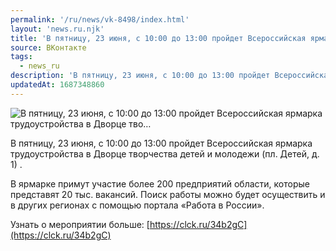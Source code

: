 ```yaml
---
permalink: '/ru/news/vk-8498/index.html'
layout: 'news.ru.njk'
title: 'В пятницу, 23 июня, с 10:00 до 13:00 пройдет Всероссийская ярмарка трудоустройства в Дворце тво…'
source: ВКонтакте
tags:
  - news_ru
description: 'В пятницу, 23 июня, с 10:00 до 13:00 пройдет Всероссийская ярмарка трудоустройства в Дворце тво…'
updatedAt: 1687348860
---
```

![В пятницу, 23 июня, с 10:00 до 13:00 пройдет Всероссийская ярмарка трудоустройства в Дворце тво…](https://sun1-87.userapi.com/impg/EAq9s40TaLk424tODGv_KWjzp9aMM9A9XHms2Q/c7eysW_12Ys.jpg?size=1243x710&quality=96&sign=f619a3fc0441d9291b362a31394af939&c_uniq_tag=q-rBz00zQkxFO1WI-ijHEsIrdTNRMBl7JNvQXAFZ02I&type=album)

В пятницу, 23 июня, с 10:00 до 13:00 пройдет Всероссийская ярмарка трудоустройства в Дворце творчества детей и молодежи (пл. Детей, д. 1) .

В ярмарке примут участие более 200 предприятий области, которые представят 20 тыс. вакансий. Поиск работы можно будет осуществить и в других регионах с помощью портала «Работа в России».

Узнать о мероприятии больше: [https://clck.ru/34b2gC](https://clck.ru/34b2gC)

